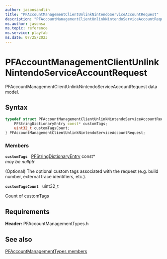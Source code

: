 ```yaml
---
author: jasonsandlin
title: "PFAccountManagementClientUnlinkNintendoServiceAccountRequest"
description: "PFAccountManagementClientUnlinkNintendoServiceAccountRequest data model."
ms.author: jasonsa
ms.topic: reference
ms.service: playfab
ms.date: 07/25/2023
---
```


# PFAccountManagementClientUnlinkNintendoServiceAccountRequest  

PFAccountManagementClientUnlinkNintendoServiceAccountRequest data model.  

## Syntax  
  
```cpp
typedef struct PFAccountManagementClientUnlinkNintendoServiceAccountRequest {  
    PFStringDictionaryEntry const* customTags;  
    uint32_t customTagsCount;  
} PFAccountManagementClientUnlinkNintendoServiceAccountRequest;  
```
  
### Members  
  
**`customTags`** &nbsp; [PFStringDictionaryEntry](../../pftypes/structs/pfstringdictionaryentry.md) const*  
*may be nullptr*  
  
(Optional) The optional custom tags associated with the request (e.g. build number, external trace identifiers, etc.).
  
**`customTagsCount`** &nbsp; uint32_t  
  
Count of customTags
  
  
## Requirements  
  
**Header:** PFAccountManagementTypes.h
  
## See also  
[PFAccountManagementTypes members](../pfaccountmanagementtypes_members.md)  

  
  
